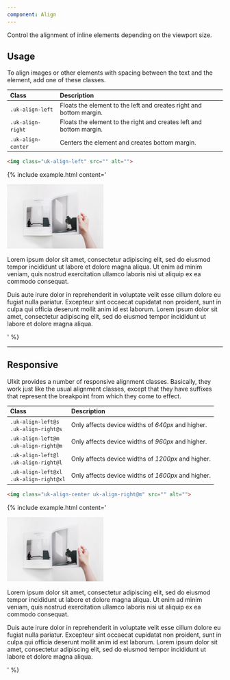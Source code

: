 ```yaml
---
component: Align
---
```

<p class="uk-text-lead">Control the alignment of inline elements depending on the viewport size.</p>

## Usage

To align images or other elements with spacing between the text and the element, add one of these classes.

| Class              | Description                                                         |
|:-------------------|:--------------------------------------------------------------------|
| `.uk-align-left`   | Floats the element to the left and creates right and bottom margin. |
| `.uk-align-right`  | Floats the element to the right and creates left and bottom margin. |
| `.uk-align-center` | Centers the element and creates bottom margin.                      |

```html
<img class="uk-align-left" src="" alt="">
```

{% include example.html content='
<div class="uk-panel">
    <img class="uk-align-left uk-margin-remove-adjacent" src="images/light.jpg" width="225" height="150" alt="Example image">
    <p>Lorem ipsum dolor sit amet, consectetur adipiscing elit, sed do eiusmod tempor incididunt ut labore et dolore magna aliqua. Ut enim ad minim veniam, quis nostrud exercitation ullamco laboris nisi ut aliquip ex ea commodo consequat.</p>
    <p>Duis aute irure dolor in reprehenderit in voluptate velit esse cillum dolore eu fugiat nulla pariatur. Excepteur sint occaecat cupidatat non proident, sunt in culpa qui officia deserunt mollit anim id est laborum. Lorem ipsum dolor sit amet, consectetur adipiscing elit, sed do eiusmod tempor incididunt ut labore et dolore magna aliqua.</p>
</div>
' %}

***

## Responsive

UIkit provides a number of responsive alignment classes. Basically, they work just like the usual alignment classes, except that they have suffixes that represent the breakpoint from which they come to effect.

| Class                                        | Description                                        |
|:---------------------------------------------|:---------------------------------------------------|
| `.uk-align-left@s`<br> `.uk-align-right@s`   | Only affects device widths of _640px_ and higher.  |
| `.uk-align-left@m`<br> `.uk-align-right@m`   | Only affects device widths of _960px_ and higher.  |
| `.uk-align-left@l`<br> `.uk-align-right@l`   | Only affects device widths of _1200px_ and higher. |
| `.uk-align-left@xl`<br> `.uk-align-right@xl` | Only affects device widths of _1600px_ and higher. |

```html
<img class="uk-align-center uk-align-right@m" src="" alt="">
```

{% include example.html content='
<div class="uk-panel">
    <img class="uk-align-center uk-align-right@m uk-margin-remove-adjacent"  src="images/light.jpg" width="225" height="150" alt="Example image">
    <p>Lorem ipsum dolor sit amet, consectetur adipiscing elit, sed do eiusmod tempor incididunt ut labore et dolore magna aliqua. Ut enim ad minim veniam, quis nostrud exercitation ullamco laboris nisi ut aliquip ex ea commodo consequat.</p>
    <p>Duis aute irure dolor in reprehenderit in voluptate velit esse cillum dolore eu fugiat nulla pariatur. Excepteur sint occaecat cupidatat non proident, sunt in culpa qui officia deserunt mollit anim id est laborum. Lorem ipsum dolor sit amet, consectetur adipiscing elit, sed do eiusmod tempor incididunt ut labore et dolore magna aliqua.</p>
</div>
' %}
